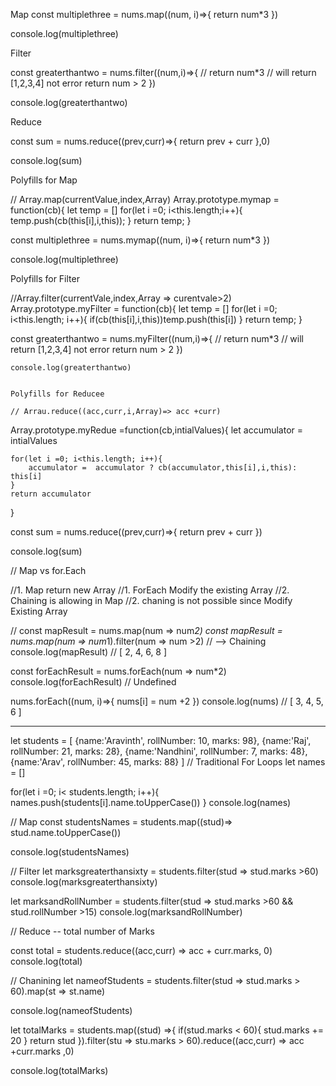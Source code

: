 Map
const multiplethree = nums.map((num, i)=>{
    return num*3
})

console.log(multiplethree)

Filter

const greaterthantwo = nums.filter((num,i)=>{
// return num*3 // will return [1,2,3,4] not error
return num > 2
})

console.log(greaterthantwo)



Reduce

const sum = nums.reduce((prev,curr)=>{
    return prev + curr
},0)

console.log(sum)


Polyfills for Map

// Array.map(currentValue,index,Array)
Array.prototype.mymap = function(cb){
    let temp = []
    for(let i =0; i<this.length;i++){
     temp.push(cb(this[i],i,this));
    }
    return temp;
}

const multiplethree = nums.mymap((num, i)=>{
    return num*3
})

console.log(multiplethree)


Polyfills for Filter

//Array.filter(currentVale,index,Array => curentvale>2)
Array.prototype.myFilter = function(cb){
    let temp = []
    for(let i =0; i<this.length; i++){
        if(cb(this[i],i,this))temp.push(this[i])
    }
    return temp;
}

const greaterthantwo = nums.myFilter((num,i)=>{
    // return num*3 // will return [1,2,3,4] not error
    return num > 2
    })
    
    console.log(greaterthantwo)


    Polyfills for Reducee

    // Arrau.reduce((acc,curr,i,Array)=> acc +curr)

Array.prototype.myRedue =function(cb,intialValues){
    let accumulator = intialValues

    for(let i =0; i<this.length; i++){
        accumulator =  accumulator ? cb(accumulator,this[i],i,this): this[i]
    }
    return accumulator
}


const sum = nums.reduce((prev,curr)=>{
    return prev + curr
})

console.log(sum)



// Map vs for.Each

//1. Map return new Array
//1. ForEach Modify the existing Array
//2. Chaining is allowing in Map
//2. chaning is not possible since Modify Existing Array


// const mapResult = nums.map(num =>  num*2)
const mapResult = nums.map(num =>  num*1).filter(num => num >2) // --> Chaining
console.log(mapResult) // [ 2, 4, 6, 8 ]

const forEachResult = nums.forEach(num =>  num*2)
console.log(forEachResult) // Undefined

 nums.forEach((num, i)=>{
nums[i] = num +2
})
console.log(nums) // [ 3, 4, 5, 6 ]

-------------------------------------------------------
let students = [
    {name:'Aravinth', rollNumber: 10, marks:  98},
    {name:'Raj', rollNumber: 21, marks:  28},
    {name:'Nandhini', rollNumber: 7, marks:  48},
    {name:'Arav', rollNumber: 45, marks:  88}
]
// Traditional For Loops
let names = []

for(let i =0; i< students.length; i++){
    names.push(students[i].name.toUpperCase())
}
console.log(names)

// Map
const studentsNames = students.map((stud)=> stud.name.toUpperCase())

console.log(studentsNames)



// Filter
let marksgreaterthansixty = students.filter(stud => stud.marks >60) 
console.log(marksgreaterthansixty)

let marksandRollNumber = students.filter(stud => stud.marks >60 && stud.rollNumber >15) 
console.log(marksandRollNumber)

// Reduce -- total number of Marks

const total = students.reduce((acc,curr) => acc + curr.marks, 0)
console.log(total)

// Chanining
let nameofStudents = students.filter(stud => stud.marks > 60).map(st => st.name)

console.log(nameofStudents)



let totalMarks = students.map((stud) =>{
    if(stud.marks < 60){
        stud.marks += 20
    }
    return stud
}).filter(stu => stu.marks > 60).reduce((acc,curr) => acc +curr.marks ,0)



console.log(totalMarks)